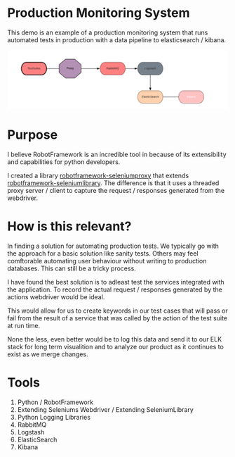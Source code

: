 # Production Monitoring System

This demo is an example of a production monitoring system that runs automated tests in production with a data pipeline to elasticsearch / kibana.

<div align="center">
    <a href="https://developers.google.com/web/tools/lighthouse/">
      <img src="https://raw.githubusercontent.com/teaglebuilt/Overwatch/master/assets/pipeline.png" alt="System Diagram" />
    </a>
</div>

# Purpose

I believe RobotFramework is an incredible tool in because of its extensibility and capabilities for python developers.

I created a library [robotframework-seleniumproxy](https://github.com/teaglebuilt/robotframework-seleniumproxy) that extends [robotframework-seleniumlibrary](https://github.com/robotframework/SeleniumLibrary). The difference is that it uses a threaded proxy server / client to capture the request / responses generated from the webdriver.

# How is this relevant?

In finding a solution for automating production tests. We typically go with the approach for a basic solution like sanity tests. Others may feel comftorable automating user behaviour without writing to production databases. This can still be a tricky process.

I have found the best solution is to adleast test the services integrated with the application. To record the actual request / responses generated by the actions webdriver would be ideal.

This would allow for us to create keywords in our test cases that will pass or fail from the result of a service that was called by the action of the test suite at run time.

None the less, even better would be to log this data and send it to our ELK stack for long term visualition and to analyze our product as it continues to exist as we merge changes.

# Tools

1. Python / RobotFramework
2. Extending Seleniums Webdriver / Extending SeleniumLibrary
3. Python Logging Libraries
4. RabbitMQ
5. Logstash
6. ElasticSearch
7. Kibana
